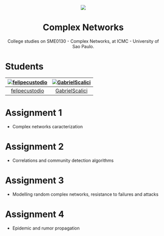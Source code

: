 <p align="center">
  <img src="https://media.giphy.com/media/xT4uQF7h39mlsF5czK/giphy.gif"/>
  <h1 align="center">Complex Networks</h1>
  <p align="center">College studies on SME0130 - Complex Networks, at ICMC - University of Sao Paulo.</p>
</p>

# Students

  |  [![felipecustodio](https://avatars0.githubusercontent.com/u/4261743?v=4&s=80)](https://github.com/felipecustodio) | [![GabrielScalici](https://avatars2.githubusercontent.com/u/21986951?v=4&s=80)](https://github.com/GabrielScalici)  |
| :--:|:--: |
|  [felipecustodio](https://github.com/felipecustodio) | [GabrielScalici](https://github.com/GabrielScalici)  |


# Assignment 1
* Complex networks caracterization

# Assignment 2
* Correlations and community detection algorithms

# Assignment 3
* Modelling random complex networks, resistance to failures and attacks

# Assignment 4
* Epidemic and rumor propagation
